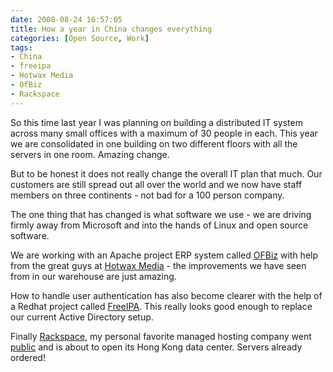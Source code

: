 ```yaml
---
date: 2008-08-24 16:57:05
title: How a year in China changes everything
categories: [Open Source, Work]
tags:
- China
- freeipa
- Hotwax Media
- OfBiz
- Rackspace
---
```


So this time last year I was planning on building a distributed IT system across many small offices with a maximum of 30 people in each. This year we are consolidated in one building on two different floors with all the servers in one room. Amazing change.

But to be honest it does not really change the overall IT plan that much. Our customers are still spread out all over the world and we now have staff members on three continents - not bad for a 100 person company.

The one thing that has changed is what software we use - we are driving firmly away from Microsoft and into the hands of Linux and open source software.

We are working with an Apache project ERP system called [OFBiz](http://www.ofbiz.org) with help from the great guys at [Hotwax Media](http://www.hotwaxmedia.com) - the improvements we have seen from in our warehouse are just amazing.

How to handle user authentication has also become clearer with the help of a Redhat project called [FreeIPA](http://www.freeipa.org). This really looks good enough to replace our current Active Directory setup.

Finally [Rackspace](http://www.rackspace.com), my personal favorite managed hosting company went [public](http://finance.google.com/finance?q=rax) and is about to open its Hong Kong data center. Servers already ordered!
